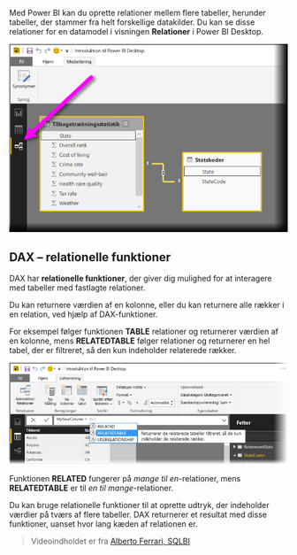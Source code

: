 Med Power BI kan du oprette relationer mellem flere tabeller, herunder tabeller, der stammer fra helt forskellige datakilder. Du kan se disse relationer for en datamodel i visningen **Relationer** i Power BI Desktop.

![](media/7-5-table-relationships-and-dax/dax-relationships_1.png)

## <a name="dax-relational-functions"></a>DAX – relationelle funktioner
DAX har **relationelle funktioner**, der giver dig mulighed for at interagere med tabeller med fastlagte relationer.

Du kan returnere værdien af en kolonne, eller du kan returnere alle rækker i en relation, ved hjælp af DAX-funktioner.

For eksempel følger funktionen **TABLE** relationer og returnerer værdien af en kolonne, mens **RELATEDTABLE** følger relationer og returnerer en hel tabel, der er filtreret, så den kun indeholder relaterede rækker.

![](media/7-5-table-relationships-and-dax/dax-relationships_2.png)

Funktionen **RELATED** fungerer på *mange til en*-relationer, mens **RELATEDTABLE** er til *en til mange*-relationer.

Du kan bruge relationelle funktioner til at oprette udtryk, der indeholder værdier på tværs af flere tabeller. DAX returnerer et resultat med disse funktioner, uanset hvor lang kæden af relationen er.

> Videoindholdet er fra [Alberto Ferrari, SQLBI](http://www.sqlbi.com/learning-dax)
> 
> 


